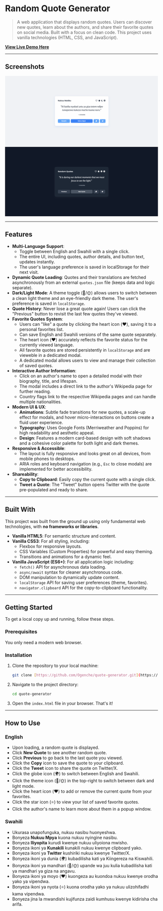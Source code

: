 # Random Quote Generator

> A web application that displays random quotes. Users can discover new quotes, learn about the authors, and share their favorite quotes on social media. Built with a focus on clean code. This project uses vanilla technologies (HTML, CSS, and JavaScript).

**[View Live Demo Here](https://quote-generator-orpin-two.vercel.app)**

---

## Screenshots

![Light Mode Screenshot](./assets/light-mode.png)
![Dark Mode Screenshot](./assets/dark-mode.png)

---

## Features

- **Multi-Language Support**:
  - Toggle between English and Swahili with a single click.
  - The entire UI, including quotes, author details, and button text, updates instantly.
  - The user's language preference is saved in localStorage for their next visit.
- **Dynamic Quote Loading**: Quotes and their translations are fetched asynchronously from an external `quotes.json` file (keeps data and logic separate).
- **Dark/Light Mode**: A theme toggle (🌙/🌞) allows users to switch between a clean light theme and an eye-friendly dark theme. The user's preference is saved in `localStorage`.
- **Quote History**: Never lose a great quote again! Users can click the "Previous" button to revisit the last few quotes they've viewed.
- **Favorite Quotes System**:
  - Users can "like" a quote by clicking the heart icon (♥️), saving it to a personal favorites list.
  - Can save English and Swahili versions of the same quote separately.
  - The heart icon (♥️) accurately reflects the favorite status for the currently viewed language.
  - All favorite quotes are stored persistently in `localStorage` and are vieweble in a dedicated modal.
  - A dedicated modal allows users to view and manage their collection of saved quotes.
- **Interactive Author Information**:
  - Click on an author's name to open a detailed modal with their biography, title, and lifespan.
  - The modal includes a direct link to the author's Wikipedia page for further reading.
  - Country flags link to the respective Wikipedia pages and can handle multiple nationalities.
- **Modern UI & UX**:
  - **Animations**: Subtle fade transitions for new quotes, a scale-up effect for modals, and hover micro-interactions on buttons create a fluid user experience.
  - **Typography**: Uses Google Fonts (Merriweather and Poppins) for high readability and aesthetic appeal.
  - **Design**: Features a modern card-based design with soft shadows and a cohesive color palette for both light and dark themes.
- **Responsive & Accessible**:
  - The layout is fully responsive and looks great on all devices, from mobile phones to desktops.
  - ARIA roles and keyboard navigation (e.g., `Esc` to close modals) are implemented for better accessibility.
- **Shareability**:
  - **Copy to Clipboard**: Easily copy the current quote with a single click.
  - **Tweet a Quote**: The "Tweet" button opens Twitter with the quote pre-populated and ready to share.

---

## Built With

This project was built from the ground up using only fundamental web technologies, with **no frameworks or libraries**.

- **Vanilla HTML5**: For semantic structure and content.
- **Vanilla CSS3**: For all styling, including:
  - Flexbox for responsive layouts.
  - CSS Variables (Custom Properties) for powerful and easy theming.
  - Transitions and animations for a dynamic feel.
- **Vanilla JavaScript (ES6+)**: For all application logic including:
  - `fetch()` API for asynchronous data loading.
  - `async/await` syntax for cleaner asynchronous code.
  - DOM manipulation to dynamically update content.
  - `localStorage` API for saving user preferences (theme, favorites).
  - `navigator.clipboard` API for the copy-to-clipboard functionality.

---

## Getting Started

To get a local copy up and running, follow these steps.

### Prerequisites

You only need a modern web browser.

### Installation

1.  Clone the repository to your local machine:
    ```bash
    git clone [https://github.com/Ogenche/quote-generator.git](https://github.com/Ogenche/quote-generator.git)
    ```
2.  Navigate to the project directory:
    ```bash
    cd quote-generator
    ```
3.  Open the `index.html` file in your browser. That's it!

---

## How to Use

### English

- Upon loading, a random quote is displayed.
- Click **New Quote** to see another random quote.
- Click **Previous** to go back to the last quote you viewed.
- Click the **Copy** icon to save the quote to your clipboard.
- Click the **Tweet** icon to share the quote on Twitter/X.
- Click the globe icon (🌍) to switch between English and Swahili.
- Click the theme icon (🌙/🌞) in the top-right to switch between dark and light mode.
- Click the heart icon (♥️) to add or remove the current quote from your favorites.
- Click the star icon (⭐) to view your list of saved favorite quotes.
- Click the author's name to learn more about them in a popup window.

### Swahili

- Ukurasa unapofunguka, nukuu nasibu huonyeshwa.
- Bonyeza **Nukuu Mpya** kuona nukuu nyingine nasibu.
- Bonyeza **Iliyopita** kurudi kwenye nukuu uliyoiona mwisho.
- Bonyeza ikoni ya **Kunakili** kunakili nukuu kwenye clipboard yako.
- Bonyeza ikoni ya **Twitter** kushiriki nukuu kwenye Twitter/X.
- Bonyeza ikoni ya dunia (🌍) kubadilisha kati ya Kiingereza na Kiswahili.
- Bonyeza ikoni ya mandhari (🌙/🌞) upande wa juu kulia kubadilisha kati ya mandhari ya giza na angavu.
- Bonyeza ikoni ya moyo (♥️) kuongeza au kuondoa nukuu kwenye orodha yako ya vipendwa.
- Bonyeza ikoni ya nyota (⭐) kuona orodha yako ya nukuu ulizohifadhi kama vipendwa.
- Bonyeza jina la mwandishi kujifunza zaidi kumhusu kwenye kidirisha cha arifa.
